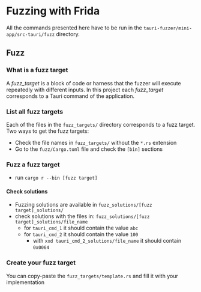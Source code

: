 # Fuzzing with Frida

All the commands presented here have to be run in the `tauri-fuzzer/mini-app/src-tauri/fuzz` directory.

## Fuzz

### What is a fuzz target

A _fuzz\_target_ is a block of code or harness that the fuzzer will execute repeatedly
with different inputs.
In this project each _fuzz\_target_ corresponds to a Tauri command of the application.

### List all fuzz targets

Each of the files in the `fuzz_targets/` directory corresponds to a fuzz target.
Two ways to get the fuzz targets:
- Check the file names in `fuzz_targets/` without the `*.rs` extension
- Go to the `fuzz/Cargo.toml` file and check the `[bin]` sections

### Fuzz a fuzz target

- run `cargo r --bin [fuzz target]`

#### Check solutions

- Fuzzing solutions are available in `fuzz_solutions/[fuzz target]_solutions/`
- check solutions with the files in: `fuzz_solutions/[fuzz target]_solutions/file_name`
    - for `tauri_cmd_1` it should contain the value `abc`
    - for `tauri_cmd_2` it should contain the value `100`
        - with `xxd tauri_cmd_2_solutions/file_name` it should contain `0x0064`


### Create your fuzz target

You can copy-paste the `fuzz_targets/template.rs` and fill it with your implementation
